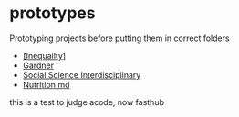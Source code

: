 # prototypes
Prototyping projects before putting them in correct folders
- [[Inequality]](RA.md)
- [Gardner](Gardner.md)
- [Social Science Interdisciplinary](Social.md)
- [Nutrition.md](Nutrition.md)

this is a test to judge acode, now fasthub